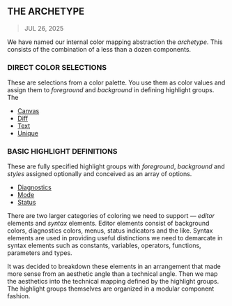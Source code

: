 ## THE ARCHETYPE
> JUL 26, 2025

We have named our internal color mapping abstraction the _archetype_.
This consists of the combination of a less than a dozen components.

### DIRECT COLOR SELECTIONS 

These are selections from a color palette.  You use them as color
values and assign them to _foreground_ and _background_ in defining
highlight groups.  The

* [Canvas](canvas.md)
* [Diff](diff.md)
* [Text](text.md)
* [Unique](unique.md)

### BASIC HIGHLIGHT DEFINITIONS 

These are fully specified highlight groups with _foreground_,
_background_ and _styles_ assigned optionally and conceived
as an array of options.

* [Diagnostics](diagnostics.md)
* [Mode](mode.md)
* [Status](status.md)

There are two larger categories of coloring we need to support
— _editor_ elements and _syntax_ elements.
Editor elements consist of background colors, diagnostics colors, menus,
status indicators and the like.
Syntax elements are used in providing useful distinctions we need to
demarcate in syntax elements such as constants, variables, operators,
functions, parameters and types.

It was decided to breakdown these elements in an arrangement that
made more sense from an aesthetic angle than a technical angle.
Then we map the aesthetics into the technical mapping defined
by the highlight groups.  The highlight groups themselves
are organized in a modular component fashion.
